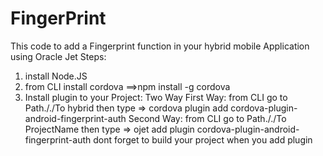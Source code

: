 # FingerPrint
This code to add a Fingerprint function in your hybrid mobile Application using Oracle Jet
Steps:
1. install Node.JS
2. from CLI install cordova ==>npm install -g cordova 
3. Install plugin to your Project: Two Way
First Way: from CLI go to Path././To hybrid
then type => cordova plugin add cordova-plugin-android-fingerprint-auth
Second Way: from CLI go to Path././To ProjectName
then type => ojet add plugin cordova-plugin-android-fingerprint-auth
dont forget to build your project when you add plugin
